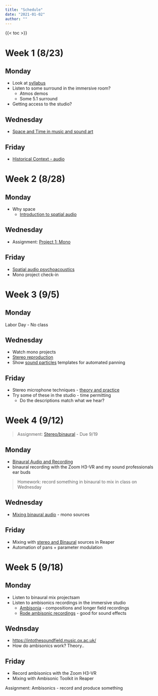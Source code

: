 ```yaml
---
title: "Schedule"
date: "2021-01-02"
author: ""
---
```


{{< toc >}}

# Week 1 (8/23)

## Monday

- Look at [syllabus](../syllabus)
- Listen to some surround in the immersive room?
  - Atmos demos
  - Some 5.1 surround
- Getting access to the studio?

## Wednesday

- [Space and Time in music and sound art](../lectures/week-1/space-and-time/)

## Friday

- [Historical Context - audio](../lectures/week-1/historical-context/)

# Week 2 (8/28)

## Monday

- Why space
  - [Introduction to spatial audio](../lectures/week-2/intro-spatial-audio/)

## Wednesday

- Assignment: [Project 1: Mono](../projects/mono)

## Friday

- [Spatial audio psychoacoustics](../lectures/week-2/spatial-audio-psychoacoustics/)
- Mono project check-in

# Week 3 (9/5)

## Monday

Labor Day - No class

## Wednesday

- Watch mono projects
- [Stereo reproduction](../lectures/week-3/stereo/)
- Show [sound particles](https://soundparticles.com/products/soundparticles/plans) templates for automated panning

## Friday

- Stereo microphone techniques - [theory and practice](../lectures/week-3/recording-stereo/)
- Try some of these in the studio - time permitting
  - Do the descriptions match what we hear?

# Week 4 (9/12)

> Assignment: [Stereo/binaural](../projects/stereo) - Due 9/19

## Monday

- [Binaural Audio and Recording](../lectures/week-4/binaural-recording/)
- binaural recording with the Zoom H3-VR and my sound professionals ear buds

<!-- TODO: create this assignment  -->

> Homework: record something in binaural to mix in class on Wednesday

## Wednesday

- [Mixing binaural audio](../lectures/week-4/mixing-binaural/) - mono sources

## Friday

- Mixing with [stereo and Binaural](../lectures/week-4/atk-stereo/) sources in Reaper
- Automation of pans + parameter modulation

<!-- NOTE: should we go directly to ambisonics from here, then into 5.1 and atmos? I think that makes more sense -->

# Week 5 (9/18)

## Monday

- Listen to binaural mix projectsam
- Listen to ambisonics recordings in the immersive studio
  - [Ambisonia](https://www.ambisonia.com/) - compositions and longer field recordings
  - [Rode ambisonic recordings](https://library.soundfield.com/) - good for sound effects

## Wednsday

- https://intothesoundfield.music.ox.ac.uk/
- How do ambisonics work? Theory..

## Friday

- Record ambisonics with the Zoom H3-VR
- Mixing with Ambisonic Toolkit in Reaper

Assignment: Ambisonics - record and produce something

<!--



# Week 6 (9/26)

> Read: [Surround Sound Explained: Ambisonics](https://www.soundonsound.com/techniques/surround-sound-explained-part-3) -->

<!--
- Short part on Qaad craze in the 70s and why it failed
- Production and Style
  - Cinema's HIdden Multi-channel history and the origins of digital surround
  - The Sound of 5.1: Aura Aesthetics
  - The look of 5.1: Visual aesthetics
  - Decoding the digital surround style
  - Using the digital surround style
- Analysis
  - Studying multi-channel soundtracks
  - Studying image/sound interaCtions
- Theory
  - Body and voice
  - Apparatus Theory
  - The real and the symbolic


Assignment: [5.1](../projects/quad)

# Week 7 (10/3) -


**Beyond Dolby (Stereo) - Kerins**
> Watch: Disney's Fantasia - the first movie released in Surround, Jurrasic Park (5.1 Surround DTS), Batman Returns (First Dolby Digital 5.1), Last Action hero (7.1 Surround)
- [Multichannel stereo and surround sound systems](x-devonthink-item://2B021C8E-B6CB-47C8-84E4-3388C1BD5ABA?page=94)
- 5.1 mixing in Logic X
  - Listen to 5.1 mixes and
  - Check out a few movies from the library to compare their 5.1 mixes and test whether the surround works without a receiver.
  - make our own

> Read: [Surround Sound Explained: Foundations](https://www.soundonsound.com/techniques/surround-sound-explained-part-1), [Mixing in surround](https://www.soundonsound.com/techniques/surround-sound-explained-part-7), [Surround Production](https://www.soundonsound.com/techniques/surround-sound-explained-part-8)



- Surround micing techniques - [Edwin Pfanzagl-Cardone - The Art and Science of Surround and Stereo Recording\_ Including 3D Audio Techniques-Springer \(2021\)](x-devonthink-item://740930CB-441D-4BA8-9D4B-0BC1147C9A52?page=117)

# Week 8 (10/10) - Introduction to Dolby Atmos

[What is Dolby Atmos](x-devonthink-item://C0053DA0-7721-439A-B23C-2250929ADA34?page=13)

- REad: Atmos Now: Dolby Laboratories, Mixing Ideology and Hollywood Sound Production1 Benjamin Wright from Living Stereo
- What is Dolby Atmos?
  - History
  - Key Aspects of Dolby Atmos
  - Understanding the Playing Field
  - New terminology
- Software & Hardware
- Configuration
- Mixing
  - Panning
  - Metering
- Recording - Master File
  - Concepts
  - Transport and Timecode
  - Recording
  - Setting and Configuration
- Media Files and Codecs
  - Dolby Atmos Master File
  - Re-renders
  - Media File Formats
  - Conversion tool
  - Delivery Codecs
  - Production - Delivery - Playback

> Watch: [Mixing in Dolby Atmos - How it Works](https://www.amazon.com/Mixing-Dolby-Atmos-different-approach/dp/B09PK4F6XV/135-8860982-5856651?content-id=amzn1.sym.7757a8b5-874e-4a67-9d85-54ed32f01737&psc=1), Brave (first movie in Dolby Atmos)

Assignment: do something with atmos

# Week 9 (10/17) -

- Atmos with Logic X
  - Introduction
  - External Renderer
  - Internal Renderer
  - 3D Panning
  - Surround Plugins
- [Dolby atmos: music creation 101](https://professional.dolby.com/music/dolby-atmos-music-creation-101/)

> [Logic Pro - What's new in 10.7 (With in-depth Dolby Atmos Explanations)](https://www.youtube.com/watch?v=-WWhJQNo2zU), [Logic Pro update 10.7.3 (now monitor Dolby Atmos with the Apple Renderer)](https://www.youtube.com/watch?v=PwxXc-J_9R4)

# Week 10 (10/24) - Atmos Movies

- Theatrical
- TV/Series
- Broadcast
- Games

# Monday

Native America Day - No Class

> Watch: [Bob Clearmountain on Immersive Audio](https://www.youtube.com/watch?v=qgTy6geufds)

# Week 11 (10/31) - Atmos Games

- [Atmos with games](https://www.dolby.com/experience/games/)
- [Dolby Atmos and Wwise](https://games.dolby.com/atmos/wwise/)
- This may not work on mac, maybe just play some games?

# Week 12 (11/7) - Atmos Music

- Mixing with Binaural
- Content Delivery
- Consumer Playback challenges

# Friday

Veteran's Day - No Class

# Week 13 (11/14)

- Begin work on final

# Week 14 (11/21)

# Thursday

Thanksgiving - No classes

# Week 15 (11/27)

# Week 16 (12/5)

# Thursday

Start of final exams -->
